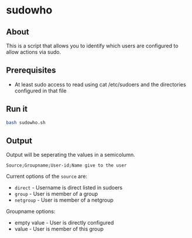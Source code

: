 # sudowho 

## About

This is a script that allows you to identify which users are configured to allow actions via sudo.

## Prerequisites

* At least sudo access to read using cat /etc/sudoers and the directories configured in that file

## Run it

```bash
bash sudowho.sh
```

## Output

Output will be seperating the values in a semicolumn.

```
Source;Groupname;User-id;Name give to the user
```

Current options of the `source` are:
 * `direct` - Username is direct listed in sudoers
 * `group` - User is member of a group
 * `netgroup` - User is member of a netgroup

Groupname options:
 * empty value - User is directly configured
 * value - User is member of this group
